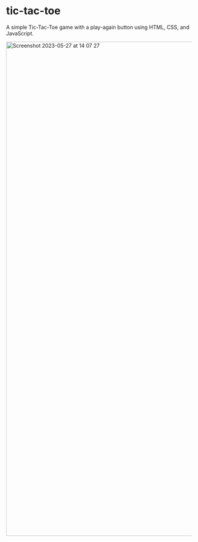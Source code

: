 # tic-tac-toe

A simple Tic-Tac-Toe game with a play-again button using HTML, CSS, and JavaScript.

<img width="1342" alt="Screenshot 2023-05-27 at 14 07 27" src="https://github.com/vickneee/tic-tac-toe/assets/93821265/70699503-9d89-4c53-bd05-7faa4b824b7e">
